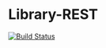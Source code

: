 # Library-REST
[![Build Status](https://travis-ci.com/guckin/Library-REST.svg?branch=master)](https://travis-ci.com/guckin/Library-REST)


